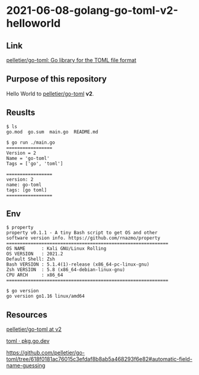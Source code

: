 # 2021-06-08-golang-go-toml-v2-helloworld

## Link

[pelletier/go-toml: Go library for the TOML file format](https://github.com/pelletier/go-toml/tree/master)

## Purpose of this repository

Hello World to [pelletier/go-toml](https://github.com/pelletier/go-toml) **v2**.

## Reuslts

```console
$ ls
go.mod  go.sum  main.go  README.md

$ go run ./main.go
=================
Version = 2
Name = 'go-toml'
Tags = ['go', 'toml']

=================
version: 2
name: go-toml
tags: [go toml]
=================
```
## Env

```console
$ property
property v0.1.1 - A tiny Bash script to get OS and other
software version info. https://github.com/rnazmo/property
============================================================
OS NAME      : Kali GNU/Linux Rolling
OS VERSION   : 2021.2
Default Shell: Zsh
Bash VERSION : 5.1.4(1)-release (x86_64-pc-linux-gnu)
Zsh VERSION  : 5.8 (x86_64-debian-linux-gnu)
CPU ARCH     : x86_64
============================================================

$ go version
go version go1.16 linux/amd64
```

## Resources

[pelletier/go-toml at v2](https://github.com/pelletier/go-toml/tree/v2)

[toml · pkg.go.dev](https://pkg.go.dev/github.com/pelletier/go-toml/v2)

https://github.com/pelletier/go-toml/tree/618f0181ac76015c3efdaf8b8ab5a468293f6e82#automatic-field-name-guessing
